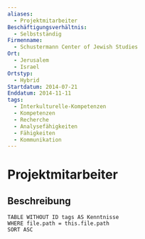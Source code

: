 ```yaml
---
aliases:
  - Projektmitarbeiter
Beschäftigungsverhältnis:
  - Selbstständig
Firmenname:
  - Schustermann Center of Jewish Studies
Ort:
  - Jerusalem
  - Israel
Ortstyp:
  - Hybrid
Startdatum: 2014-07-21
Enddatum: 2014-11-11
tags:
  - Interkulturelle-Kompetenzen
  - Kompetenzen
  - Recherche
  - Analysefähigkeiten
  - Fähigkeiten
  - Kommunikation
---
```

# Projektmitarbeiter

## Beschreibung

```dataview
TABLE WITHOUT ID tags AS Kenntnisse
WHERE file.path = this.file.path
SORT ASC
```